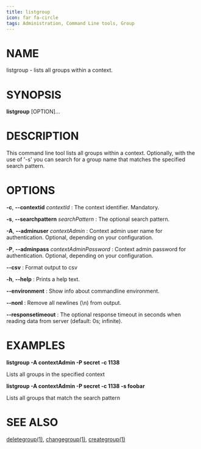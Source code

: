 ```yaml
---
title: listgroup
icon: far fa-circle
tags: Administration, Command Line tools, Group
---
```


# NAME

listgroup - lists all groups within a context.

# SYNOPSIS

**listgroup** [OPTION]...

# DESCRIPTION

This command line tool lists all groups within a context. Optionally, with the use of '-s' you can search for a group name that matches the specified search pattern.

# OPTIONS

**-c**, **--contextid** *contextId*
: The context identifier. Mandatory.

**-s**, **--searchpattern** *searchPattern*
: The optional search pattern.

**-A**, **--adminuser** *contextAdmin*
: Context admin user name for authentication. Optional, depending on your configuration.

**-P**, **--adminpass** *contextAdminPassword*
: Context admin password for authentication. Optional, depending on your configuration.

**--csv**
: Format output to csv

**-h**, **--help**
: Prints a help text.

**--environment**
: Show info about commandline environment.

**--nonl**
: Remove all newlines (\\n) from output.

**--responsetimeout**
: The optional response timeout in seconds when reading data from server (default: 0s; infinite).

# EXAMPLES

**listgroup -A contextAdmin -P secret -c 1138**

Lists all groups in the specified context

**listgroup -A contextAdmin -P secret -c 1138 -s foobar**

Lists all groups that match the search pattern

# SEE ALSO

[deletegroup(1)](deletegroup), [changegroup(1)](changegroup), [creategroup(1)](creategroup)
